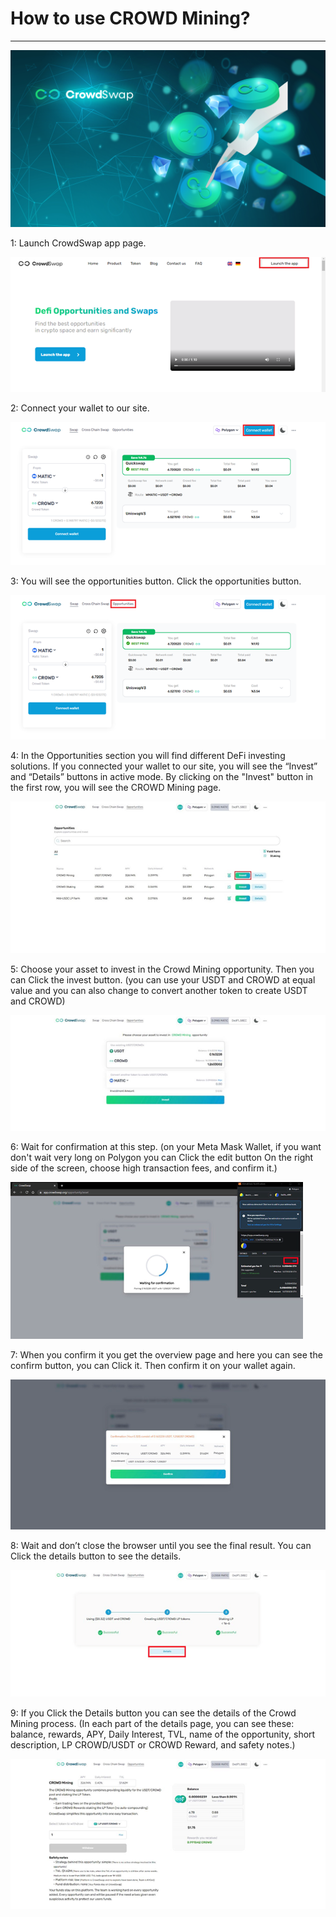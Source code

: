 # How to use CROWD Mining?

---

![](../.gitbook/assets/how-to-use-crowd-mining.png)

1: Launch CrowdSwap app page.

![](../.gitbook/assets/use-crowd-mining.png)

2: Connect your wallet to our site.

![](../.gitbook/assets/use-crowd-mining-2.png)

3: You will see the opportunities button. Click the opportunities button.

![](../.gitbook/assets/use-crowd-mining-3.png)

4: In the Opportunities section you will find different DeFi investing solutions. If you connected your wallet to our site, you will see the “Invest” and “Details” buttons in active mode. By clicking on the "Invest" button in the first row, you will see the CROWD Mining page.

![](../.gitbook/assets/use-crowd-mining-4.png)

5: Choose your asset to invest in the Crowd Mining opportunity. Then you can Click the invest button. (you can use your USDT and CROWD at equal value and you can also change to convert another token to create USDT and CROWD)

![](../.gitbook/assets/use-crowd-mining-5.png)

6: Wait for confirmation at this step. (on your Meta Mask Wallet, if you want don't wait very long on Polygon you can Click the edit button On the right side of the screen, choose high transaction fees, and confirm it.)

![](../.gitbook/assets/use-crowd-mining-6.png)

7: When you confirm it you get the overview page and here you can see the confirm button, you can Click it. Then confirm it on your wallet again.

![](../.gitbook/assets/use-crowd-mining-7.png)

8: Wait and don’t close the browser until you see the final result. You can Click the details button to see the details.

![](../.gitbook/assets/use-crowd-mining-8.png)

9: If you Click the Details button you can see the details of the Crowd Mining process. (In each part of the details page, you can see these: balance, rewards, APY, Daily Interest, TVL, name of the opportunity, short description, LP CROWD/USDT or CROWD Reward, and safety notes.)

![](../.gitbook/assets/use-crowd-mining-9.png)
